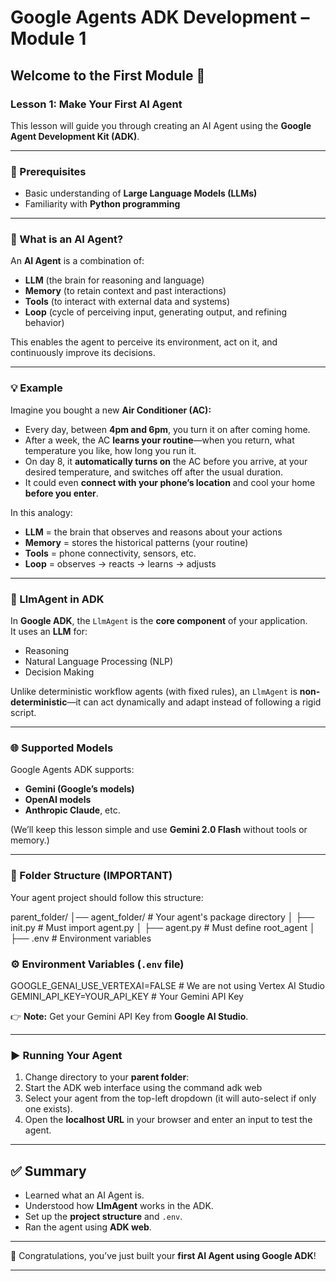 # Google Agents ADK Development – Module 1

## Welcome to the First Module 🎉

### Lesson 1: Make Your First AI Agent
This lesson will guide you through creating an AI Agent using the **Google Agent Development Kit (ADK)**.

---

### 📌 Prerequisites
- Basic understanding of **Large Language Models (LLMs)**
- Familiarity with **Python programming**

---

### 🤖 What is an AI Agent?
An **AI Agent** is a combination of:

- **LLM** (the brain for reasoning and language)  
- **Memory** (to retain context and past interactions)  
- **Tools** (to interact with external data and systems)  
- **Loop** (cycle of perceiving input, generating output, and refining behavior)  

This enables the agent to perceive its environment, act on it, and continuously improve its decisions.

---

### 💡 Example
Imagine you bought a new **Air Conditioner (AC):**

- Every day, between **4pm and 6pm**, you turn it on after coming home.  
- After a week, the AC **learns your routine**—when you return, what temperature you like, how long you run it.  
- On day 8, it **automatically turns on** the AC before you arrive, at your desired temperature, and switches off after the usual duration.  
- It could even **connect with your phone’s location** and cool your home **before you enter**.

In this analogy:
- **LLM** = the brain that observes and reasons about your actions  
- **Memory** = stores the historical patterns (your routine)  
- **Tools** = phone connectivity, sensors, etc.  
- **Loop** = observes → reacts → learns → adjusts  

---

### 🧠 LlmAgent in ADK
In **Google ADK**, the `LlmAgent` is the **core component** of your application.  
It uses an **LLM** for:
- Reasoning  
- Natural Language Processing (NLP)  
- Decision Making  

Unlike deterministic workflow agents (with fixed rules), an `LlmAgent` is **non-deterministic**—it can act dynamically and adapt instead of following a rigid script.

---

### 🌐 Supported Models
Google Agents ADK supports:
- **Gemini (Google’s models)**  
- **OpenAI models**  
- **Anthropic Claude**, etc.  

(We’ll keep this lesson simple and use **Gemini 2.0 Flash** without tools or memory.)

---

### 📂 Folder Structure (IMPORTANT)
Your agent project should follow this structure:

parent_folder/
│── agent_folder/ # Your agent's package directory
│ ├── init.py # Must import agent.py
│ ├── agent.py # Must define root_agent
│ ├── .env # Environment variables

### ⚙️ Environment Variables (`.env` file)
GOOGLE_GENAI_USE_VERTEXAI=FALSE # We are not using Vertex AI Studio
GEMINI_API_KEY=YOUR_API_KEY # Your Gemini API Key


👉 **Note:** Get your Gemini API Key from **Google AI Studio**.

---

### ▶️ Running Your Agent
1. Change directory to your **parent folder**:
2. Start the ADK web interface using the command adk web
3. Select your agent from the top-left dropdown (it will auto-select if only one exists).  
4. Open the **localhost URL** in your browser and enter an input to test the agent.

---

## ✅ Summary
- Learned what an AI Agent is.  
- Understood how **LlmAgent** works in the ADK.  
- Set up the **project structure** and `.env`.  
- Ran the agent using **ADK web**.  

---

🚀 Congratulations, you’ve just built your **first AI Agent using Google ADK**!  

---
